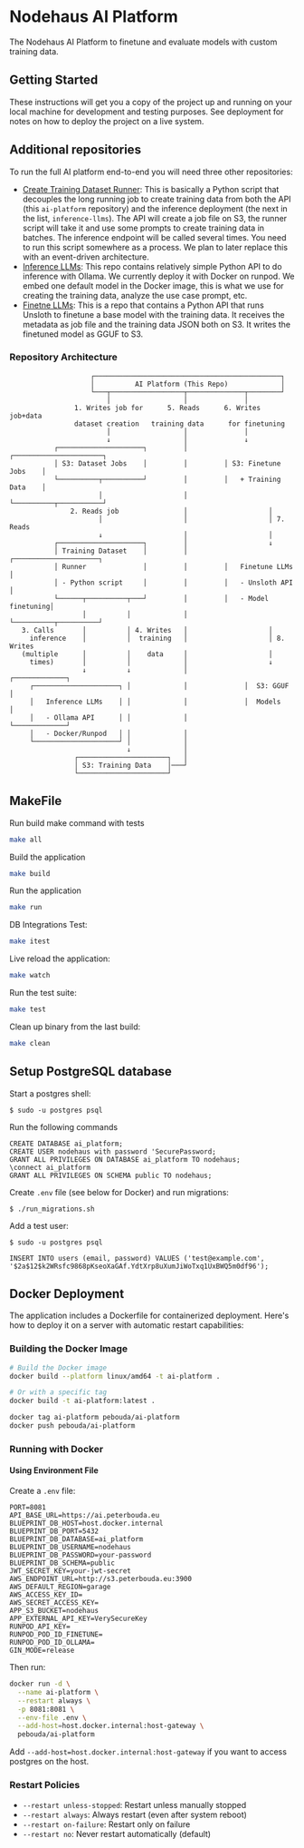 # Nodehaus AI Platform

The Nodehaus AI Platform to finetune and evaluate models with custom training data.

## Getting Started

These instructions will get you a copy of the project up and running on your local machine for development and testing
purposes. See deployment for notes on how to deploy the project on a live system.

## Additional repositories

To run the full AI platform end-to-end you will need three other repositories:

-   [Create Training Dataset Runner](https://github.com/Nodehaus/create-training-dataset-runner): This is basically a Python script that decouples the long running job to create training data from both the API (this `ai-platform` repository) and the inference deployment (the next in the list, `inference-llms`). The API will create a job file on S3, the runner script will take it and use some prompts to create training data in batches. The inference endpoint will be called several times. You need to run this script somewhere as a process. We plan to later replace this with an event-driven architecture.
-   [Inference LLMs](https://github.com/Nodehaus/inference-llms): This repo contains relatively simple Python API to do inference with Ollama. We currently deploy it with Docker on runpod. We embed one default model in the Docker image, this is what we use for creating the training data, analyze the use case prompt, etc.
-   [Finetne LLMs](https://github.com/Nodehaus/finetune-llms): This is a repo that contains a Python API that runs Unsloth to finetune a base model with the training data. It receives the metadata as job file and the training data JSON both on S3. It writes the finetuned model as GGUF to S3.

### Repository Architecture

```
                    ┌──────────────────────────────────────────────┐
                    │          AI Platform (This Repo)             │
                    └───┬──────────────────┬──────────────┬────────┘
                        │                  │              │
                1. Writes job for      5. Reads      6. Writes job+data
                dataset creation   training data      for finetuning
                        │                  │              │
                        ↓                  │              ↓
           ┌─────────────────────┐         │         ┌──────────────────────┐
           │ S3: Dataset Jobs    │         │         │ S3: Finetune Jobs    │
           └──────────┬──────────┘         │         │   + Training Data    │
                      │                    │         └──────────┬───────────┘
               2. Reads job                │                    │
                      │                    │                    │ 7. Reads
                      ↓                    │                    │
           ┌─────────────────────┐         │                    ↓
           │ Training Dataset    │         │         ┌─────────────────────┐
           │ Runner              │         │         │   Finetune LLMs     │
           │ - Python script     │         │         │   - Unsloth API     │
           └──────┬──────────┬───┘         │         │   - Model finetuning│
                  │          │             │         └──────────┬──────────┘
   3. Calls       │          │ 4. Writes   │                    │
     inference    │          │  training   │                    │ 8. Writes
   (multiple      │          │    data     │                    │
     times)       │          │             │                    ↓
                  ↓          ↓             │              ┌─────────────┐
     ┌─────────────────────┐ │             │              │  S3: GGUF   │
     │   Inference LLMs    │ │             │              │  Models     │
     │   - Ollama API      │ │             │              └─────────────┘
     │   - Docker/Runpod   │ │             │
     └─────────────────────┘ │             │
                             ↓             │
                ┌──────────────────────┐   │
                │ S3: Training Data    │───┘
                └──────────────────────┘
```

## MakeFile

Run build make command with tests

```bash
make all
```

Build the application

```bash
make build
```

Run the application

```bash
make run
```

DB Integrations Test:

```bash
make itest
```

Live reload the application:

```bash
make watch
```

Run the test suite:

```bash
make test
```

Clean up binary from the last build:

```bash
make clean
```

## Setup PostgreSQL database

Start a postgres shell:

```
$ sudo -u postgres psql

```

Run the following commands

```
CREATE DATABASE ai_platform;
CREATE USER nodehaus with password 'SecurePassword;
GRANT ALL PRIVILEGES ON DATABASE ai_platform TO nodehaus;
\connect ai_platform
GRANT ALL PRIVILEGES ON SCHEMA public TO nodehaus;
```

Create `.env` file (see below for Docker) and run migrations:

```
$ ./run_migrations.sh
```

Add a test user:

```
$ sudo -u postgres psql

```

```
INSERT INTO users (email, password) VALUES ('test@example.com', '$2a$12$k2WRsfc9868pKseoXaGAf.YdtXrp8uXumJiWoTxq1UxBWQ5m0df96');
```

## Docker Deployment

The application includes a Dockerfile for containerized deployment. Here's how to deploy it on a server with automatic
restart capabilities:

### Building the Docker Image

```bash
# Build the Docker image
docker build --platform linux/amd64 -t ai-platform .

# Or with a specific tag
docker build -t ai-platform:latest .
```

```bash
docker tag ai-platform pebouda/ai-platform
docker push pebouda/ai-platform
```

### Running with Docker

#### Using Environment File

Create a `.env` file:

```env
PORT=8081
API_BASE_URL=https://ai.peterbouda.eu
BLUEPRINT_DB_HOST=host.docker.internal
BLUEPRINT_DB_PORT=5432
BLUEPRINT_DB_DATABASE=ai_platform
BLUEPRINT_DB_USERNAME=nodehaus
BLUEPRINT_DB_PASSWORD=your-password
BLUEPRINT_DB_SCHEMA=public
JWT_SECRET_KEY=your-jwt-secret
AWS_ENDPOINT_URL=http://s3.peterbouda.eu:3900
AWS_DEFAULT_REGION=garage
AWS_ACCESS_KEY_ID=
AWS_SECRET_ACCESS_KEY=
APP_S3_BUCKET=nodehaus
APP_EXTERNAL_API_KEY=VerySecureKey
RUNPOD_API_KEY=
RUNPOD_POD_ID_FINETUNE=
RUNPOD_POD_ID_OLLAMA=
GIN_MODE=release
```

Then run:

```bash
docker run -d \
  --name ai-platform \
  --restart always \
  -p 8081:8081 \
  --env-file .env \
  --add-host=host.docker.internal:host-gateway \
  pebouda/ai-platform
```

Add `--add-host=host.docker.internal:host-gateway` if you want to access postgres on the host.

### Restart Policies

-   `--restart unless-stopped`: Restart unless manually stopped
-   `--restart always`: Always restart (even after system reboot)
-   `--restart on-failure`: Restart only on failure
-   `--restart no`: Never restart automatically (default)
